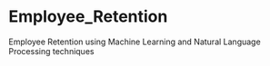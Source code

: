 # Employee_Retention
Employee Retention using Machine Learning and Natural Language Processing techniques
